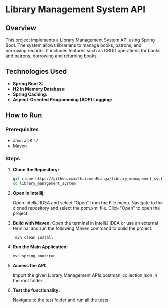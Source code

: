 # Library Management System API

## Overview

This project implements a Library Management System API using Spring Boot. The system allows librarians to manage books, patrons, and borrowing records. It includes features such as CRUD operations for books and patrons, borrowing and returning books.

## Technologies Used

- **Spring Boot 3:**
- **H2 In Memory Database:**
- **Spring Caching:**
- **Aspect-Oriented Programming (AOP) Logging:**

## How to Run

### Prerequisites

- Java JDK 17
- Maven

### Steps

1. **Clone the Repository:**
   ```bash
   git clone https://github.com/tharinduEranga/library_management_system
   cd library_management_system


2. **Open In Intellij:**

     Open IntelliJ IDEA and select "Open" from the File menu. Navigate to the cloned repository and select the pom.xml file. Click "Open" to open the project.


3. **Build with Maven:**
     Open the terminal in IntelliJ IDEA or use an external terminal and run the following Maven command to build the project:
   ```bash
    mvn clean install

4. **Run the Main Application:**
   ```bash
   mvn spring-boot:run

5. **Access the API:**

    Import the given Library Management APIs.postman_collection.json in the root folder


6. **Test the functionality:**

   Navigate to the test folder and run all the tests


